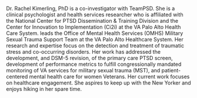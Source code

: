 Dr. Rachel Kimerling, PhD is a co-investigator with TeamPSD. She is a clinical psychologist and health services researcher who is affiliated with the National Center for PTSD Dissemination & Training Division and the Center for Innovation to Implementation (Ci2i) at the VA Palo Alto Health Care System. leads the Office of Mental Health Services (OMHS) Military Sexual Trauma Support Team at the VA Palo Alto Healthcare System. Her research and expertise focus on the detection and treatment of traumatic stress and co-occurring disorders. Her work has addressed the development, and DSM-5 revision, of the primary care PTSD screen, development of performance metrics to fulfill congressionally mandated monitoring of VA services for military sexual trauma (MST), and patient-centered mental health care for women Veterans. Her current work focuses on healthcare engagement.  She aspires to keep up with the New Yorker and enjoys hiking in her spare time.



